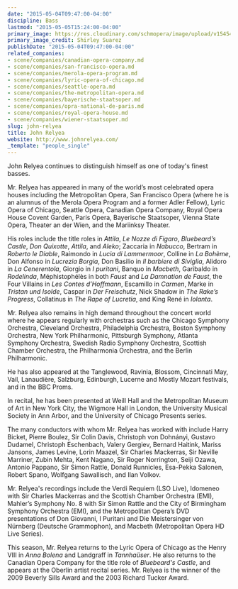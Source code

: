 ```yaml
---
date: "2015-05-04T09:47:00-04:00"
discipline: Bass
lastmod: "2015-05-05T15:24:00-04:00"
primary_image: https://res.cloudinary.com/schmopera/image/upload/v1545409169/media/webhook-uploads/1430746941972/d9e556_5bb6d2ae731742f79424c11c9cb8d4da.jpg_srz_p_928_590_75_22_0.50_1.20_0.00_jpg_srz
primary_image_credit: Shirley Suarez
publishDate: "2015-05-04T09:47:00-04:00"
related_companies:
- scene/companies/canadian-opera-company.md
- scene/companies/san-francisco-opera.md
- scene/companies/merola-opera-program.md
- scene/companies/lyric-opera-of-chicago.md
- scene/companies/seattle-opera.md
- scene/companies/the-metropolitan-opera.md
- scene/companies/bayerische-staatsoper.md
- scene/companies/opra-national-de-paris.md
- scene/companies/royal-opera-house.md
- scene/companies/wiener-staatsoper.md
slug: john-relyea
title: John Relyea
website: http://www.johnrelyea.com/
_template: "people_single"
---
```


John Relyea continues to distinguish himself as one of today's finest basses.
 
Mr. Relyea has appeared in many of the world’s most celebrated opera houses including the Metropolitan Opera, San Francisco Opera (where he is an alumnus of the Merola Opera Program and a former Adler Fellow), Lyric Opera of Chicago, Seattle Opera, Canadian Opera Company, Royal Opera House Covent Garden, Paris Opera, Bayerische Staatsoper, Vienna State Opera, Theater an der Wien, and the Mariinksy Theater. 
 
His roles include the title roles in *Attila*, *Le Nozze di Figaro*, *Bluebeard’s Castle*, *Don Quixotte*, *Attila*, and *Aleko*; Zaccaria in *Nabucco*, Bertram in *Roberto le Diable*, Raimondo in *Lucia di Lammermoor*, Colline in *La Bohème*, Don Alfonso in *Lucrezia Borgia*, Don Basilio in *Il barbiere di Siviglia*, Alidoro in *La Cenerentola*, Giorgio in *I puritani*, Banquo in *Macbeth*, Garibaldo in *Rodelinda*, Méphistophélès in both *Faust* and *La Damnation de Faust*, the Four Villains in *Les Contes d’Hoffmann*, Escamillo in *Carmen*, Marke in *Tristan und Isolde*, Caspar in *Der Freischutz*, Nick Shadow in *The Rake’s Progress*, Collatinus in *The Rape of Lucretia*, and King René in *Iolanta*.
 
Mr. Relyea also remains in high demand throughout the concert world where he appears regularly with orchestras such as the Chicago Symphony Orchestra, Cleveland Orchestra, Philadelphia Orchestra, Boston Symphony Orchestra, New York Philharmonic, Pittsburgh Symphony, Atlanta Symphony Orchestra,  Swedish Radio Symphony Orchestra, Scottish Chamber Orchestra, the Philharmonia Orchestra, and the Berlin Philharmonic. 
 
He has also appeared at the Tanglewood, Ravinia, Blossom, Cincinnati May, Vail, Lanaudière, Salzburg, Edinburgh, Lucerne and Mostly Mozart festivals, and in the BBC Proms.
 
In recital, he has been presented at Weill Hall and the Metropolitan Museum of Art in New York City, the Wigmore Hall in London, the University Musical Society in Ann Arbor, and the University of Chicago Presents series.
 
The many conductors with whom Mr. Relyea has worked with include Harry Bicket, Pierre Boulez, Sir Colin Davis, Christoph von Dohnányi, Gustavo Dudamel, Christoph Eschenbach, Valery Gergiev, Bernard Haitink, Mariss Jansons, James Levine, Lorin Maazel, Sir Charles Mackerras, Sir Neville Marriner, Zubin Mehta, Kent Nagano, Sir Roger Norrington, Seiji Ozawa, Antonio Pappano, Sir Simon Rattle, Donald Runnicles, Esa-Pekka Salonen, Robert Spano, Wolfgang Sawallisch, and Ilan Volkov.
 
Mr. Relyea's recordings include the Verdi Requiem (LSO Live), Idomeneo with Sir Charles Mackerras and the Scottish Chamber Orchestra (EMI), Mahler’s Symphony No. 8 with Sir Simon Rattle and the City of Birmingham Symphony Orchestra (EMI), and the Metropolitan Opera’s DVD presentations of Don Giovanni, I Puritani and Die Meistersinger von Nürnberg (Deutsche Grammophon), and Macbeth (Metropolitan Opera HD Live Series).
 
This season, Mr. Relyea returns to the Lyric Opera of Chicago as the Henry VIII in *Anna Bolena* and  Landgraff in *Tannhaüser*.  He also returns to the Canadian Opera Company for the title role of *Bluebeard's Castle*, and appears at the Oberlin artist recital series. Mr. Relyea is the winner of the 2009 Beverly Sills Award and the 2003 Richard Tucker Award.
